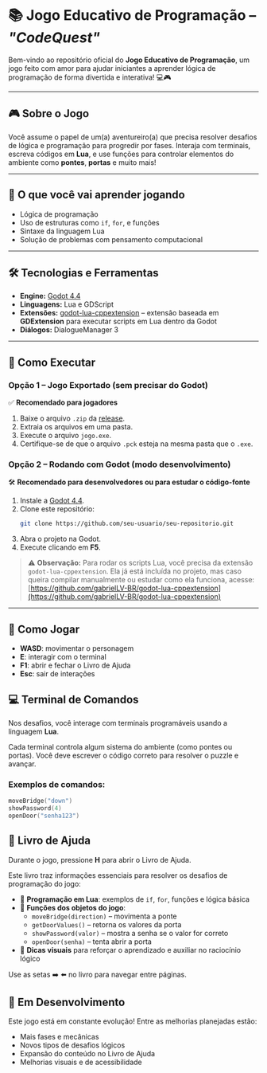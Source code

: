 # 📚 Jogo Educativo de Programação – *"CodeQuest"*

Bem-vindo ao repositório oficial do **Jogo Educativo de Programação**, um jogo feito com amor para ajudar iniciantes a aprender lógica de programação de forma divertida e interativa! 💻🎮

---

## 🎮 Sobre o Jogo

Você assume o papel de um(a) aventureiro(a) que precisa resolver desafios de lógica e programação para progredir por fases. Interaja com terminais, escreva códigos em **Lua**, e use funções para controlar elementos do ambiente como **pontes**, **portas** e muito mais!

---

## 🧠 O que você vai aprender jogando

- Lógica de programação
- Uso de estruturas como `if`, `for`, e funções
- Sintaxe da linguagem Lua
- Solução de problemas com pensamento computacional

---

## 🛠️ Tecnologias e Ferramentas

- **Engine:** [Godot 4.4](https://godotengine.org/)
- **Linguagens:** Lua e GDScript
- **Extensões:** [godot-lua-cppextension](https://github.com/gabrielLV-BR/godot-lua-cppextension) – extensão baseada em **GDExtension** para executar scripts em Lua dentro da Godot
- **Diálogos:** DialogueManager 3

---

## 💾 Como Executar

### Opção 1 – Jogo Exportado (sem precisar do Godot)

✅ **Recomendado para jogadores**

1. Baixe o arquivo `.zip` da [release](https://github.com/GustavoHerpich/CodeQuest/releases/tag/V1.0).
2. Extraia os arquivos em uma pasta.
3. Execute o arquivo `jogo.exe`.
4. Certifique-se de que o arquivo `.pck` esteja na mesma pasta que o `.exe`.

### Opção 2 – Rodando com Godot (modo desenvolvimento)

🛠️ **Recomendado para desenvolvedores ou para estudar o código-fonte**

1. Instale a [Godot 4.4](https://godotengine.org/download).
2. Clone este repositório:
   ```bash
   git clone https://github.com/seu-usuario/seu-repositorio.git
3. Abra o projeto na Godot.
4. Execute clicando em **F5**.

> ⚠️ **Observação:** Para rodar os scripts Lua, você precisa da extensão `godot-lua-cppextension`. Ela já está incluída no projeto, mas caso queira compilar manualmente ou estudar como ela funciona, acesse:  
> [https://github.com/gabrielLV-BR/godot-lua-cppextension](https://github.com/gabrielLV-BR/godot-lua-cppextension)

---

## 📖 Como Jogar

- **WASD**: movimentar o personagem
- **E**: interagir com o terminal
- **F1**: abrir e fechar o Livro de Ajuda
- **Esc**: sair de interações

## 💻 Terminal de Comandos

Nos desafios, você interage com terminais programáveis usando a linguagem **Lua**.

Cada terminal controla algum sistema do ambiente (como pontes ou portas). Você deve escrever o código correto para resolver o puzzle e avançar.

### Exemplos de comandos:

```lua
moveBridge("down")
showPassword(4)
openDoor("senha123")
```

## 📘 Livro de Ajuda

Durante o jogo, pressione **H** para abrir o Livro de Ajuda.

Este livro traz informações essenciais para resolver os desafios de programação do jogo:

- 🧠 **Programação em Lua**: exemplos de `if`, `for`, funções e lógica básica
- 🧩 **Funções dos objetos do jogo**:
  - `moveBridge(direction)` – movimenta a ponte
  - `getDoorValues()` – retorna os valores da porta
  - `showPassword(valor)` – mostra a senha se o valor for correto
  - `openDoor(senha)` – tenta abrir a porta
- 📖 **Dicas visuais** para reforçar o aprendizado e auxiliar no raciocínio lógico

Use as setas ➡️ ⬅️ no livro para navegar entre páginas.

## 🚧 Em Desenvolvimento

Este jogo está em constante evolução!
Entre as melhorias planejadas estão:
- Mais fases e mecânicas
- Novos tipos de desafios lógicos
- Expansão do conteúdo no Livro de Ajuda
- Melhorias visuais e de acessibilidade
